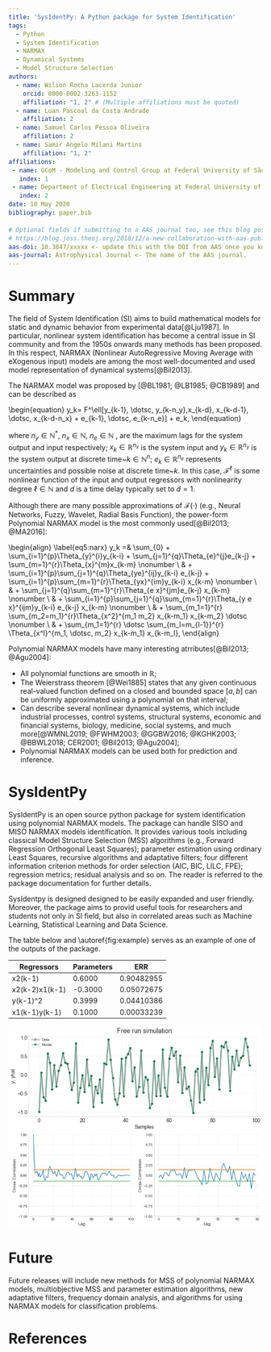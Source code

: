 ```yaml
---
title: 'SysIdentPy: A Python package for System Identification'
tags:
  - Python
  - System Identification
  - NARMAX
  - Dynamical Systems
  - Model Structure Selection
authors:
  - name: Wilson Rocha Lacerda Junior
    orcid: 0000-0002-3263-1152
    affiliation: "1, 2" # (Multiple affiliations must be quoted)
  - name: Luan Pascoal da Costa Andrade
    affiliation: 2
  - name: Samuel Carlos Pessoa Oliveira
    affiliation: 2
  - name: Samir Angelo Milani Martins
    affiliation: "1, 2"
affiliations:
 - name: GCoM - Modeling and Control Group at Federal University of São João del-Rei
   index: 1
 - name: Department of Electrical Engineering at Federal University of São João del-Rei
   index: 2
date: 18 May 2020
bibliography: paper.bib

# Optional fields if submitting to a AAS journal too, see this blog post:
# https://blog.joss.theoj.org/2018/12/a-new-collaboration-with-aas-publishing
aas-doi: 10.3847/xxxxx <- update this with the DOI from AAS once you know it.
aas-journal: Astrophysical Journal <- The name of the AAS journal.
---
```


# Summary

The field of System Identification (SI) aims to build mathematical models for static and dynamic behavior from experimental data[@Lju1987]. In particular, nonlinear system identification has become a central issue in SI community and from the $1950$s onwards many methods has been proposed. In this respect, NARMAX (Nonlinear AutoRegressive Moving Average with eXogenous input) models are among the most well-documented and used model representation of dynamical systems[@Bil2013].

The NARMAX model was proposed by [@BL1981; @LB1985; @CB1989] and can be described as

\begin{equation}
y_k= F^\ell[y_{k-1}, \dotsc, y_{k-n_y},x_{k-d}, x_{k-d-1}, \dotsc, x_{k-d-n_x} + e_{k-1}, \dotsc, e_{k-n_e}] + e_k,
\end{equation}

where $n_y\in \mathbb{N}^*$, $n_x \in \mathbb{N}$, $n_e \in \mathbb{N}$ , are the maximum lags for the system output and input respectively; $x_k \in \mathbb{R}^{n_x}$ is the system input and $y_k \in \mathbb{R}^{n_y}$ is the system output at discrete time~$k \in \mathbb{N}^n$; $e_k \in \mathbb{R}^{n_e}$ represents uncertainties and possible noise at discrete time~$k$. In this case, $\mathcal{F}^\ell$ is some nonlinear function of the input and output regressors with nonlinearity degree $\ell \in \mathbb{N}$ and $d$ is a time delay typically set to $d=1$.

Although there are many possible approximations of $\mathcal{F}(\cdot)$ (e.g., Neural Networks, Fuzzy, Wavelet, Radial Basis Function), the power-form Polynomial NARMAX model is the most commonly used[@Bil2013; @MA2016]:

\begin{align}
\label{eq5:narx}
y_k =& \sum_{0} + \sum_{i=1}^{p}\Theta_{y}^{i}y_{k-i} + \sum_{j=1}^{q}\Theta_{e}^{j}e_{k-j} + \sum_{m=1}^{r}\Theta_{x}^{m}x_{k-m} \nonumber \\
& + \sum_{i=1}^{p}\sum_{j=1}^{q}\Theta_{ye}^{ij}y_{k-i} e_{k-j} + \sum_{i=1}^{p}\sum_{m=1}^{r}\Theta_{yx}^{im}y_{k-i} x_{k-m}  \nonumber \\
& + \sum_{j=1}^{q}\sum_{m=1}^{r}\Theta_{e x}^{jm}e_{k-j} x_{k-m}  \nonumber \\
&  + \sum_{i=1}^{p}\sum_{j=1}^{q}\sum_{m=1}^{r}\Theta_{y e x}^{ijm}y_{k-i} e_{k-j} x_{k-m} \nonumber \\
& + \sum_{m_1=1}^{r} \sum_{m_2=m_1}^{r}\Theta_{x^2}^{m_1 m_2} x_{k-m_1} x_{k-m_2} \dotsc \nonumber \\
& + \sum_{m_1=1}^{r} \dotsc \sum_{m_l=m_{l-1}}^{r} \Theta_{x^l}^{m_1, \dotsc, m_2} x_{k-m_1} x_{k-m_l},
\end{align}

Polynomial NARMAX models have many interesting atrributes[@Bil2013; @Agu2004]:

- All polynomial functions are smooth in $\mathbb{R}$;
- The Weierstrass theorem [@Wei1885] states that any given continuous real-valued function defined on a closed and bounded space $[a,b]$ can be uniformly approximated using a polynomial on that interval;
- Can describe several nonlinear dynamical systems, which include industrial processes, control systems, structural systems, economic and financial systems, biology, medicine, social systems, and much more[@WMNL2019; @FWHM2003; @GGBW2016; @KGHK2003; @BBWL2018; CER2001; @Bil2013; @Agu2004];
- Polynomial NARMAX models can be used both for prediction and inference.

# SysIdentPy

SysIdentPy is an open source python package for system identification using polynomial NARMAX models. The package can handle SISO and MISO NARMAX models identification. It provides various tools including classical Model Structure Selection (MSS) algorithms (e.g., Forward Regression Orthogonal Least Squares); parameter estimation using ordinary Least Squares, recursive algorithms and adaptative filters; four different information criterion methods for order selection (AIC, BIC, LILC, FPE); regression metrics; residual analysis  and so on. The reader is referred to the package documentation for further details.

SysIdentpy is designed designed to be easily expanded and user friendly. Moreover, the package aims to provid useful tools for researchers and students not only in SI field, but also in correlated areas such as Machine Learning, Statistical Learning and Data Science.

The table below and \autoref{fig:example} serves as an example of one of the outputs of the package.

| Regressors     | Parameters | ERR        |
|----------------|------------|------------|
| x2(k-1)        | 0.6000     | 0.90482955 |
| x2(k-2)x1(k-1) | -0.3000    | 0.05072675 |
| y(k-1)^2       | 0.3999     | 0.04410386 |
| x1(k-1)y(k-1)  | 0.1000     | 0.00033239 |


![Caption for example figure.\label{fig:example}](output_16_0.png)

# Future

Future releases will include new methods for MSS of polynomial NARMAX models, multiobjective MSS and parameter estimation algorithms, new adaptative filters, frequency domain analysis, and algorithms for using NARMAX models for classification problems.

# References